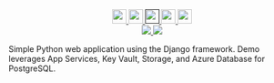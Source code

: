 <!-- Row 1 - Links to Azure documentation, GitHub, and Share -->
<span style="display:block;text-align:center">
  <a href="https://docs.microsoft.com/en-us/azure/app-service/tutorial-python-postgresql-app">
    <img width="25px" src="http://www.pngpix.com/wp-content/uploads/2016/07/PNGPIX-COM-Microsoft-Logo-Icon-PNG-Transparent.png">
  </a>
  <a href="https://github.com/ralacher/djangoapp">
    <img width="25px" src="https://github.githubassets.com/images/modules/logos_page/GitHub-Mark.png">
  </a>
  <a target="_self" href="">
    <img height="25px" src="https://opsgility.com/Images/azure-icons/azure-logo.png">
  </a>
  <a href="mailto:?subject=Test-Azure App Services&body=Links%20from%20our%20discussion%20today.%0A%0ADocumentation%0Ahttps%3A%2F%2Fdocs.microsoft.com%2Fen-us%2Fazure%2Fapp-service%2Ftutorial-python-postgresql-app%0A%0AGitHub%20Code%0Ahttps%3A%2F%2Fgithub.com%2Fralacher%2Fdjangoapp%0A%0ACost%20Estimate%0Ahttps%3A%2F%2Fazure.com%2Fe%2F387d14da667d4363ab0c75c809ea49b3">
    <img src="https://img.shields.io/badge/Share-informational?logo=mail.ru" height="25px"/>
  </a>
  <a href="https://portal.azure.com/#create/Microsoft.Template/uri/https%3A%2F%2Fraw.githubusercontent.com%2Fralacher%2Fdjangoapp%2Fmaster%2Farm-templates%2Fazuredeploy.json" target="_blank">
    <img height="25px" src="https://aka.ms/deploytoazurebutton"/>
  </a>
</span>
<!-- Row 2 - Shields to display demo information -->
<span style="display:block;text-align:center">
  <a href="https://azure.com/e/387d14da667d4363ab0c75c809ea49b3">
    <img src="https://img.shields.io/badge/Cost-$1500/month-critical" />
  </a>
  <img src="https://img.shields.io/badge/Time-70 minutes-critical" />
</span>

<!-- Row 3 - Demo description -->
Simple Python web application using the Django framework. Demo leverages App Services, Key Vault, Storage, and Azure Database for PostgreSQL.
